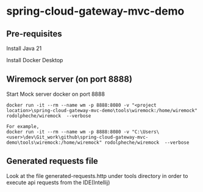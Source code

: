# spring-cloud-gateway-mvc-demo

## Pre-requisites
Install Java 21

Install Docker Desktop

## Wiremock server (on port 8888)

Start Mock server docker on port 8888
```
docker run -it --rm --name wm -p 8888:8080 -v "<project location>\spring-cloud-gateway-mvc-demo\tools\wiremock:/home/wiremock" rodolpheche/wiremock  --verbose

For example,
docker run -it --rm --name wm -p 8888:8080 -v "C:\Users\<user>\dev\Git_work\github\spring-cloud-gateway-mvc-demo\tools\wiremock:/home/wiremock" rodolpheche/wiremock  --verbose
```

## Generated requests file
Look at the file generated-requests.http under tools directory in order to execute api requests from the IDE(Intellij)

